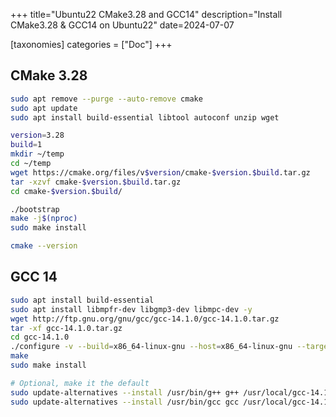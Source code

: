 +++
title="Ubuntu22 CMake3.28 and GCC14"
description="Install CMake3.28 & GCC14 on Ubuntu22"
date=2024-07-07

[taxonomies]
categories = ["Doc"]
+++

## CMake 3.28

```sh
sudo apt remove --purge --auto-remove cmake
sudo apt update
sudo apt install build-essential libtool autoconf unzip wget

version=3.28
build=1
mkdir ~/temp
cd ~/temp
wget https://cmake.org/files/v$version/cmake-$version.$build.tar.gz
tar -xzvf cmake-$version.$build.tar.gz
cd cmake-$version.$build/

./bootstrap
make -j$(nproc)
sudo make install

cmake --version
```

## GCC 14

```sh
sudo apt install build-essential
sudo apt install libmpfr-dev libgmp3-dev libmpc-dev -y
wget http://ftp.gnu.org/gnu/gcc/gcc-14.1.0/gcc-14.1.0.tar.gz
tar -xf gcc-14.1.0.tar.gz
cd gcc-14.1.0
./configure -v --build=x86_64-linux-gnu --host=x86_64-linux-gnu --target=x86_64-linux-gnu --prefix=/usr/local/gcc-14.1.0 --enable-checking=release --enable-languages=c,c++ --disable-multilib --program-suffix=-14.1.0
make
sudo make install

# Optional, make it the default
sudo update-alternatives --install /usr/bin/g++ g++ /usr/local/gcc-14.1.0/bin/g++14.1.0 14
sudo update-alternatives --install /usr/bin/gcc gcc /usr/local/gcc-14.1.0/bin/gcc14.1.0 14
```
